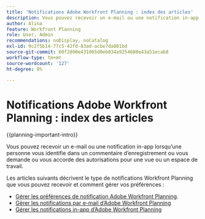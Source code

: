 ```yaml
---
title: 'Notifications Adobe Workfront Planning : index des articles'
description: Vous pouvez recevoir un e-mail ou une notification in-app lorsqu’une personne vous identifie dans un commentaire d’enregistrement ou vous demande ou vous accorde des autorisations pour une vue ou un espace de travail. Les articles suivants décrivent le type de notifications Workfront Planning que vous pouvez recevoir et comment gérer vos préférences de notifications.
author: Alina
feature: Workfront Planning
role: User, Admin
recommendations: noDisplay, noCatalog
exl-id: 9c2f5b14-77c5-42fd-83ad-acbe7da801bd
source-git-commit: 60f2890e431065d0eb034a9254680e43a51ecab8
workflow-type: tm+mt
source-wordcount: '127'
ht-degree: 9%

---
```



# Notifications Adobe Workfront Planning : index des articles

<!--add this to major TOC and Planning article index-->

{{planning-important-intro}}

Vous pouvez recevoir un e-mail ou une notification in-app lorsqu’une personne vous identifie dans un commentaire d’enregistrement ou vous demande ou vous accorde des autorisations pour une vue ou un espace de travail.

Les articles suivants décrivent le type de notifications Workfront Planning que vous pouvez recevoir et comment gérer vos préférences :

* [Gérer les préférences de notification Adobe Workfront Planning](/help/quicksilver/planning/notifications/manage-notification-preferences.md).
* [Gérer les notifications par e-mail d’Adobe Workfront Planning](/help/quicksilver/planning/notifications/manage-planning-email-notifications.md)
* [Gérer les notifications in-app d’Adobe Workfront Planning](/help/quicksilver/planning/notifications/manage-planning-in-app-notifications.md)
